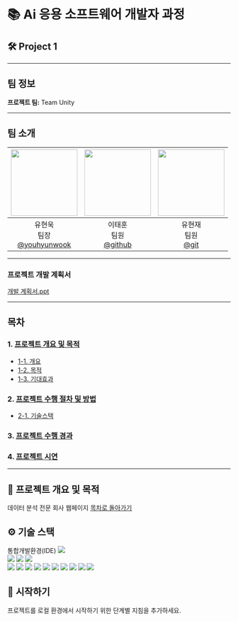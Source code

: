 # 📚 Ai 응용 소프트웨어 개발자 과정

## 🛠️ Project 1

---

## 팀 정보
**프로젝트 팀:** Team Unity

---
## 팀 소개
|<img src="" width="150" height="150"/>|<img src="" width="150" height="150"/>|<img src="" width="150" height="150"/>|
|:-:|:-:|:-:|
|유현욱<br/>팀장<br/>[@youhyunwook](https://github.com/youhyunwook)|이태훈<br/>팀원<br/>[@github](https://github.com/evelth)|유현재<br/>팀원<br/>[@git](https://github.com/git)|
---

### 프로젝트 개발 계획서
[개발 계획서.ppt](https://www.canva.com/design/DAGNhDwQJpI/iVUgEJCfW-CegUKUjV539g/edit)

---
## 목차
### 1. [프로젝트 개요 및 목적](#-프로젝트-개요-및-목적)
- [1-1. 개요](#서브-항목-제목)
- [1-2. 목적](#서브-항목-제목)
- [1-3. 기대효과](#서브-항목-제목)
### 2. [프로젝트 수행 절차 및 방법](#-프로젝트-수행-절차-및-방법)
- [2-1. 기술스택](#-기술-스택)
### 3. [프로젝트 수행 경과](#-프로젝트-수행-경과)
### 4. [프로젝트 시연](#-프로젝트-시연)

---


## 📌 프로젝트 개요 및 목적
데이터 분석 전문 회사 웹페이지
[목차로 돌아가기](#-목차)

## ⚙️ 기술 스택
<div> 통합개발환경(IDE)
<img src="https://img.shields.io/badge/Eclipse-2C2255?style=for-the-badge&logo=eclipse&logoColor=white">
</div>
<div>
  <img src="https://img.shields.io/badge/HTML5-E34F26?style=for-the-badge&logo=html5&logoColor=white">
  <img src="https://img.shields.io/badge/CSS3-1572B6?style=for-the-badge&logo=css3&logoColor=white">
  <img src="https://img.shields.io/badge/JS-F7DF1E?style=for-the-badge&logo=javascript&logoColor=white">
</div>
<div>
   <img src="https://img.shields.io/badge/MariaDB-003545?style=for-the-badge&logo=mariadb&logoColor=white">
    <img src="https://img.shields.io/badge/github-181717?style=for-the-badge&logo=github&logoColor=white">
   <img src="https://img.shields.io/badge/Python-3776AB?style=for-the-badge&logo=python&logoColor=white">
    <img src="https://img.shields.io/badge/jQuery-0769AD?style=for-the-badge&logo=jquery&logoColor=white">
    <img src="https://img.shields.io/badge/ApacheTomcat-F8DC75?style=for-the-badge&logo=apachetomcat&logoColor=white">
    <img src="https://img.shields.io/badge/scikitlearn-F7931E?style=for-the-badge&logo=scikitlearn&logoColor=white">
    <img src="https://img.shields.io/badge/react-61DAFB?style=for-the-badge&logo=react&logoColor=white">
    <img src="https://img.shields.io/badge/bootstrap-7952B3?style=for-the-badge&logo=bootstrap&logoColor=white">
    <img src="https://img.shields.io/badge/numpy-013243?style=for-the-badge&logo=numpy&logoColor=white">
     <img src="https://img.shields.io/badge/pandas-150458?style=for-the-badge&logo=pandas&logoColor=white">
</div>

## 🚀 시작하기
프로젝트를 로컬 환경에서 시작하기 위한 단계별 지침을 추가하세요.
